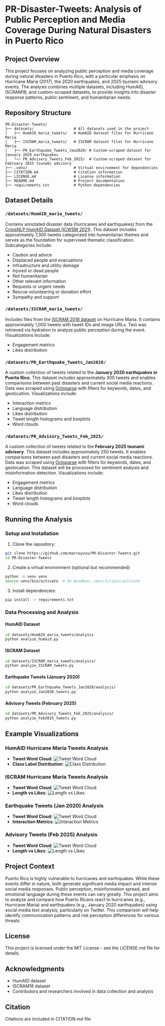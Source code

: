 # PR-Disaster-Tweets: Analysis of Public Perception and Media Coverage During Natural Disasters in Puerto Rico

## Project Overview
This project focuses on analyzing public perception and media coverage during natural disasters in Puerto Rico, with a particular emphasis on Hurricane Maria (2017), the 2020 earthquakes, and 2025 tsunami advisory events. The analysis combines multiple datasets, including HumAID, ISCRAM18, and custom-scraped datasets, to provide insights into disaster response patterns, public sentiment, and humanitarian needs.

## Repository Structure
```
PR-Disaster-Tweets/
├── datasets/                  # All datasets used in the project
│   ├── HumAID_maria_tweets/   # HumAID dataset files for Hurricane Maria
│   ├── ISCRAM_maria_tweets/   # ISCRAM dataset files for Hurricane Maria
│   ├── PR_Earthquake_Tweets_Jan2020/ # Custom-scraped dataset for January 2020 earthquakes
│   └── PR_Advisory_Tweets_Feb_2025/  # Custom-scraped dataset for February 2025 tsunami advisory
├── .venv/                     # Virtual environment for dependencies
├── CITATION.md                # Citation information
├── LICENSE.md                 # License information
├── README.md                  # Project documentation
├── requirements.txt           # Python dependencies
```

## Dataset Details

### `/datasets/HumAID_maria_tweets/`
Contains annotated disaster data (hurricanes and earthquakes) from the [CrisisNLP HumAID Dataset (ICWSM 2021)](https://crisisnlp.qcri.org/humaid_dataset). This dataset includes approximately 7,300 tweets categorized into humanitarian themes and serves as the foundation for supervised thematic classification. Subcategories include:
- Caution and advice
- Displaced people and evacuations
- Infrastructure and utility damage
- Injured or dead people
- Not humanitarian
- Other relevant information
- Requests or urgent needs
- Rescue volunteering or donation effort
- Sympathy and support

### `/datasets/ISCRAM_maria_tweets/`
Includes files from the [ISCRAM 2018 dataset](https://arxiv.org/pdf/1805.05144) on Hurricane Maria. It contains approximately 1,000 tweets with tweet IDs and image URLs. Text was retrieved via hydration to analyze public perception during the event. Visualizations include:
- Engagement metrics
- Likes distribution

### `/datasets/PR_Earthquake_Tweets_Jan2020/`
A custom collection of tweets related to the **January 2020 earthquakes in Puerto Rico**. This dataset includes approximately 300 tweets and enables comparisons between past disasters and current social media reactions. Data was scraped using [Octoparse](https://www.octoparse.com/) with filters for keywords, dates, and geolocation. Visualizations include:
- Interaction metrics
- Language distribution
- Likes distribution
- Tweet length histograms and boxplots
- Word clouds

### `/datasets/PR_Advisory_Tweets_Feb_2025/`
A custom collection of tweets related to the **February 2025 tsunami advisory**. This dataset includes approximately 250 tweets. It enables comparisons between past disasters and current social media reactions. Data was scraped using [Octoparse](https://www.octoparse.com/) with filters for keywords, dates, and geolocation. This dataset will be processed for sentiment analysis and misinformation detection. Visualizations include:
- Engagement metrics
- Language distribution
- Likes distribution
- Tweet length histograms and boxplots
- Word clouds

## Running the Analysis

### Setup and Installation

1. Clone the repository:
```bash
git clone https://github.com/marcoyuuu/PR-Disaster-Tweets.git
cd PR-Disaster-Tweets
```

2. Create a virtual environment (optional but recommended):
```bash
python -m venv venv
source venv/bin/activate  # On Windows: venv\Scripts\activate
```

3. Install dependencies:
```bash
pip install -r requirements.txt
```

### Data Processing and Analysis

#### HumAID Dataset
```bash
cd datasets/HumAID_maria_tweets/analysis
python analyze_humaid.py
```

#### ISCRAM Dataset
```bash
cd datasets/ISCRAM_maria_tweets/analysis/
python analyze_ISCRAM_tweets.py
```

#### Earthquake Tweets (January 2020)
```bash
cd datasets/PR_Earthquake_Tweets_Jan2020/analysis/
python analyze_Jan2020_tweets.py
```

#### Advisory Tweets (February 2025)
```bash
cd datasets/PR_Advisory_Tweets_Feb_2025/analysis/
python analyze_Feb2025_tweets.py
```

## Example Visualizations

### HumAID Hurricane María Tweets Analysis
- **Tweet Word Cloud**: ![Tweet Word Cloud](datasets/HumAID_maria_tweets/analysis/humaid_tweet_word_cloud.png)
- **Class Label Distribution**: ![Class Distribution](datasets/HumAID_maria_tweets/analysis/humaid_class_distribution.png)

### ISCRAM Hurricane María Tweets Analysis
- **Tweet Word Cloud**: ![Tweet Word Cloud](datasets/ISCRAM_maria_tweets/analysis/tweet_word_cloud.png)
- **Length vs Likes**: ![Length vs Likes](datasets/ISCRAM_maria_tweets/analysis/length_vs_likes.png)

### Earthquake Tweets (Jan 2020) Analysis
- **Tweet Word Cloud**: ![Tweet Word Cloud](datasets/PR_Earthquake_Tweets_Jan2020/analysis/tweet_word_cloud.png)
- **Interaction Metrics**: ![Interaction Metrics](datasets/PR_Earthquake_Tweets_Jan2020/analysis/interaction_metrics.png)

### Advisory Tweets (Feb 2025) Analysis
- **Tweet Word Cloud**: ![Tweet Word Cloud](datasets\PR_Advisory_Tweets_Feb_2025\analysis\advisory_tweet_word_cloud.png)
- **Length vs Likes**: ![Length vs Likes](datasets\PR_Advisory_Tweets_Feb_2025\analysis\advisory_length_vs_likes.png)

## Project Context

Puerto Rico is highly vulnerable to hurricanes and earthquakes. While these events differ in nature, both generate significant media impact and intense social media responses. Public perception, misinformation spread, and emotional language during these events can vary greatly. This project aims to analyze and compare how Puerto Ricans react to hurricanes (e.g., Hurricane Maria) and earthquakes (e.g., January 2020 earthquakes) using social media text analysis, particularly on Twitter. This comparison will help identify communication patterns and risk perception differences for various threats.

## License
This project is licensed under the MIT License - see the LICENSE.md file for details.

## Acknowledgments
- HumAID dataset
- ISCRAM18 dataset
- Contributors and researchers involved in data collection and analysis

## Citation
Citations are included in CITATION.md file.